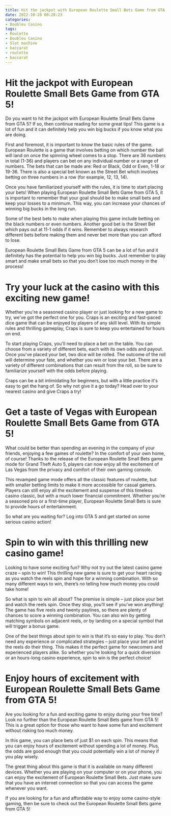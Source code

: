 ```yaml
---
title: Hit the jackpot with European Roulette Small Bets Game from GTA 5!
date: 2022-10-28 00:28:23
categories:
- Doubleu Casino
tags:
- Roulette
- Doubleu Casino
- Slot machine
- baccarat
- roulette
- baccarat
---
```



#  Hit the jackpot with European Roulette Small Bets Game from GTA 5!

Do you want to hit the jackpot with European Roulette Small Bets Game from GTA 5? If so, then continue reading for some great tips! This game is a lot of fun and it can definitely help you win big bucks if you know what you are doing.

First and foremost, it is important to know the basic rules of the game. European Roulette is a game that involves betting on which number the ball will land on once the spinning wheel comes to a stop. There are 36 numbers in total (1-36) and players can bet on any individual number or a range of numbers. The bets that can be made are: Red or Black, Odd or Even, 1-18 or 19-36. There is also a special bet known as the Street Bet which involves betting on three numbers in a row (for example, 12, 13, 14).

Once you have familiarized yourself with the rules, it is time to start placing your bets! When playing European Roulette Small Bets Game from GTA 5, it is important to remember that your goal should be to make small bets and keep your losses to a minimum. This way, you can increase your chances of winning big bucks in the long run.

Some of the best bets to make when playing this game include betting on the black numbers or even numbers. Another good bet is the Street Bet which pays out at 11-1 odds if it wins. Remember to always research different bets before making them and never bet more than you can afford to lose.

European Roulette Small Bets Game from GTA 5 can be a lot of fun and it definitely has the potential to help you win big bucks. Just remember to play smart and make small bets so that you don’t lose too much money in the process!

#  Try your luck at the casino with this exciting new game!

Whether you're a seasoned casino player or just looking for a new game to try, we've got the perfect one for you. Craps is an exciting and fast-paced dice game that can be enjoyed by players of any skill level. With its simple rules and thrilling gameplay, Craps is sure to keep you entertained for hours on end.

To start playing Craps, you'll need to place a bet on the table. You can choose from a variety of different bets, each with its own odds and payout. Once you've placed your bet, two dice will be rolled. The outcome of the roll will determine your fate, and whether you win or lose your bet. There are a variety of different combinations that can result from the roll, so be sure to familiarize yourself with the odds before playing.

Craps can be a bit intimidating for beginners, but with a little practice it's easy to get the hang of. So why not give it a go today? Head over to your nearest casino and give Craps a try!

#  Get a taste of Vegas with European Roulette Small Bets Game from GTA 5!

What could be better than spending an evening in the company of your friends, enjoying a few games of roulette? In the comfort of your own home, of course! Thanks to the release of the European Roulette Small Bets game mode for Grand Theft Auto 5, players can now enjoy all the excitement of Las Vegas from the privacy and comfort of their own gaming console.

This revamped game mode offers all the classic features of roulette, but with smaller betting limits to make it more accessible for casual gamers. Players can still enjoy all the excitement and suspense of this timeless casino classic, but with a much lower financial commitment. Whether you’re a seasoned pro or a first-time player, European Roulette Small Bets is sure to provide hours of entertainment.

So what are you waiting for? Log into GTA 5 and get started on some serious casino action!

#  Spin to win with this thrilling new casino game!

Looking to have some exciting fun? Why not try out the latest casino game craze – spin to win! This thrilling new game is sure to get your heart racing as you watch the reels spin and hope for a winning combination. With so many different ways to win, there’s no telling how much money you could take home!

So what is spin to win all about? The premise is simple – just place your bet and watch the reels spin. Once they stop, you’ll see if you’ve won anything! The game has five reels and twenty paylines, so there are plenty of chances to score a winning combination. You can also win by getting matching symbols on adjacent reels, or by landing on a special symbol that will trigger a bonus game.

One of the best things about spin to win is that it’s so easy to play. You don’t need any experience or complicated strategies – just place your bet and let the reels do their thing. This makes it the perfect game for newcomers and experienced players alike. So whether you’re looking for a quick diversion or an hours-long casino experience, spin to win is the perfect choice!

#  Enjoy hours of excitement with European Roulette Small Bets Game from GTA 5!

Are you looking for a fun and exciting game to enjoy during your free time? Look no further than the European Roulette Small Bets game from GTA 5! This is a great option for those who want to have some fun and excitement without risking too much money.

In this game, you can place bets of just $1 on each spin. This means that you can enjoy hours of excitement without spending a lot of money. Plus, the odds are good enough that you could potentially win a lot of money if you play wisely.

The great thing about this game is that it is available on many different devices. Whether you are playing on your computer or on your phone, you can enjoy the excitement of European Roulette Small Bets. Just make sure that you have an internet connection so that you can access the game whenever you want.

If you are looking for a fun and affordable way to enjoy some casino-style gaming, then be sure to check out the European Roulette Small Bets game from GTA 5!